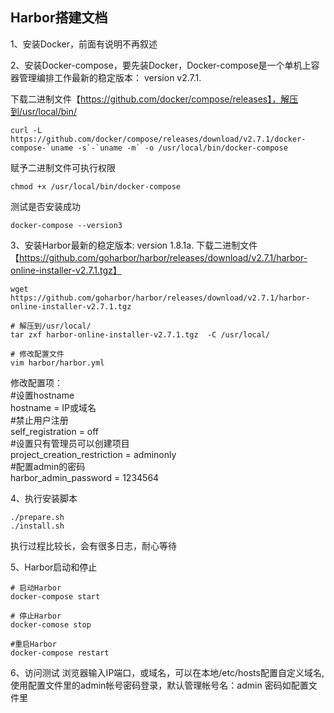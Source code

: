 ## Harbor搭建文档

1、安装Docker，前面有说明不再叙述

2、安装Docker-compose，要先装Docker，Docker-compose是一个单机上容器管理编排工作最新的稳定版本：
version v2.7.1. 

下载二进制文件【https://github.com/docker/compose/releases】，解压到/usr/local/bin/ 
```shell
curl -L https://github.com/docker/compose/releases/download/v2.7.1/docker-compose-`uname -s`-`uname -m` -o /usr/local/bin/docker-compose
```

赋予二进制文件可执行权限
```shell
chmod +x /usr/local/bin/docker-compose
```

测试是否安装成功 
```shell
docker-compose --version3
```


3、安装Harbor最新的稳定版本: version 1.8.1a. 
下载二进制文件【https://github.com/goharbor/harbor/releases/download/v2.7.1/harbor-online-installer-v2.7.1.tgz】 
```shell
wget  https://github.com/goharbor/harbor/releases/download/v2.7.1/harbor-online-installer-v2.7.1.tgz
```

```shell
# 解压到/usr/local/ 
tar zxf harbor-online-installer-v2.7.1.tgz  -C /usr/local/ 

# 修改配置文件
vim harbor/harbor.yml
```

修改配置项：     
#设置hostname     
hostname = IP或域名     
#禁止用户注册     
self_registration = off     
#设置只有管理员可以创建项目     
project_creation_restriction = adminonly     
#配置admin的密码     
harbor_admin_password = 1234564

4、执行安装脚本
```shell
./prepare.sh
./install.sh
```
执行过程比较长，会有很多日志，耐心等待  

5、Harbor启动和停止
```shell
# 启动Harbor
docker-compose start   

# 停止Harbor   
docker-comose stop   

#重启Harbor   
docker-compose restart
```

6、访问测试
浏览器输入IP端口，或域名，可以在本地/etc/hosts配置自定义域名,使用配置文件里的admin帐号密码登录，默认管理帐号名：admin   密码如配置文件里

